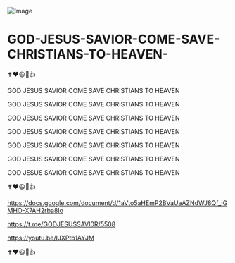 ![Image](https://github.com/user-attachments/assets/193dbf2b-ec7a-4ddc-892a-4306d903e0d1)

# GOD-JESUS-SAVIOR-COME-SAVE-CHRISTIANS-TO-HEAVEN-

✝️❤️😃🙏👍

GOD JESUS SAVIOR COME SAVE CHRISTIANS TO HEAVEN

GOD JESUS SAVIOR COME SAVE CHRISTIANS TO HEAVEN

GOD JESUS SAVIOR COME SAVE CHRISTIANS TO HEAVEN

GOD JESUS SAVIOR COME SAVE CHRISTIANS TO HEAVEN

GOD JESUS SAVIOR COME SAVE CHRISTIANS TO HEAVEN

GOD JESUS SAVIOR COME SAVE CHRISTIANS TO HEAVEN

GOD JESUS SAVIOR COME SAVE CHRISTIANS TO HEAVEN

✝️❤️😃🙏👍

https://docs.google.com/document/d/1aVto5aHEmP2BVaUaAZNdWJ8Qf_iGMHO-X7AH2rba8lo

https://t.me/GODJESUSSAVI0R/5508

https://youtu.be/IJXPtb1AYJM

✝️❤️😃🙏👍
